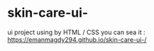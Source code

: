 # skin-care-ui-
ui project using by HTML / CSS 
you can sea it : https://emanmagdy294.github.io/skin-care-ui-/

